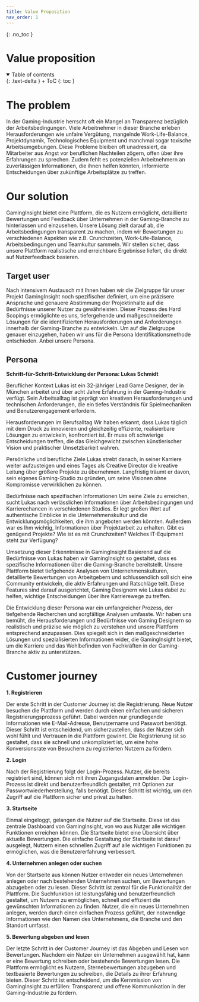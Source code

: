 ```yaml
---
title: Value Proposition
nav_order: 1
---
```



{: .no_toc }
# Value proposition

<details open markdown="block">
{: .text-delta }
<summary>Table of contents</summary>
+ ToC
{: toc }
</details>

# The problem

In der Gaming-Industrie herrscht oft ein Mangel an Transparenz bezüglich der Arbeitsbedingungen. Viele Arbeitnehmer in dieser Branche erleben Herausforderungen wie unfaire Vergütung, mangelnde Work-Life-Balance, Projektdynamik, Technologisches Equipment und manchmal sogar toxische Arbeitsumgebungen. Diese Probleme bleiben oft unadressiert, da Mitarbeiter aus Angst vor beruflichen Nachteilen zögern, offen über ihre Erfahrungen zu sprechen. Zudem fehlt es potenziellen Arbeitnehmern an zuverlässigen Informationen, die ihnen helfen könnten, informierte Entscheidungen über zukünftige Arbeitsplätze zu treffen.

# Our solution

GamingInsight bietet eine Plattform, die es Nutzern ermöglicht, detaillierte Bewertungen und Feedback über Unternehmen in der Gaming-Branche zu hinterlassen und einzusehen. Unsere Lösung zielt darauf ab, die Arbeitsbedingungen transparent zu machen, indem wir Bewertungen zu verschiedenen Aspekten wie z.B. Crunchzeiten, Work-Life-Balance, Arbeitsbedingungen und Teamkultur sammeln. Wir stellen sicher, dass unsere Plattform realistische und erreichbare Ergebnisse liefert, die direkt auf Nutzerfeedback basieren.

## Target user

Nach intensivem Austausch mit Ihnen haben wir die Zielgruppe für unser Projekt GamingInsight noch spezifischer definiert, um eine präzisere Ansprache und genauere Abstimmung der Projektinhalte auf die Bedürfnisse unserer Nutzer zu gewährleisten. Dieser Prozess des Hard Scopings ermöglichte es uns, tiefergehende und maßgeschneiderte Lösungen für die identifizierten Herausforderungen und Anforderungen innerhalb der Gaming-Branche zu entwickeln. Um auf die Zielgruppe genauer einzugehen, haben wir uns für die Persona Identifikationsmethode entschieden. Anbei unsere Persona.

## Persona

**Schritt-für-Schritt-Entwicklung der Persona: Lukas Schmidt**

Beruflicher Kontext Lukas ist ein 32-jähriger Lead Game Designer, der in München arbeitet und über acht Jahre Erfahrung in der Gaming-Industrie verfügt. Sein Arbeitsalltag ist geprägt von kreativen Herausforderungen und technischen Anforderungen, die ein tiefes Verständnis für Spielmechaniken und Benutzerengagement erfordern.

Herausforderungen im Berufsalltag Wir haben erkannt, dass Lukas täglich mit dem Druck zu innovieren und gleichzeitig effiziente, realisierbare Lösungen zu entwickeln, konfrontiert ist. Er muss oft schwierige Entscheidungen treffen, die das Gleichgewicht zwischen künstlerischer Vision und praktischer Umsetzbarkeit wahren.

Persönliche und berufliche Ziele Lukas strebt danach, in seiner Karriere weiter aufzusteigen und eines Tages als Creative Director die kreative Leitung über größere Projekte zu übernehmen. Langfristig träumt er davon, sein eigenes Gaming-Studio zu gründen, um seine Visionen ohne Kompromisse verwirklichen zu können.

Bedürfnisse nach spezifischen Informationen Um seine Ziele zu erreichen, sucht Lukas nach verlässlichen Informationen über Arbeitsbedingungen und Karrierechancen in verschiedenen Studios. Er legt großen Wert auf authentische Einblicke in die Unternehmenskultur und die Entwicklungsmöglichkeiten, die ihm angeboten werden könnten. Außerdem war es Ihm wichtig, Informationen über Projektarbeit zu erhalten. Gibt es genügend Projekte? Wie ist es mit Crunchzeiten? Welches IT-Equipment steht zur Verfügung?

Umsetzung dieser Erkenntnisse in GamingInsight Basierend auf die Bedürfnisse von Lukas haben wir GamingInsight so gestaltet, dass es spezifische Informationen über die Gaming-Branche bereitstellt. Unsere Plattform bietet tiefgehende Analysen von Unternehmenskulturen, detaillierte Bewertungen von Arbeitgebern und schlussendlich soll sich eine Community entwickeln, die aktiv Erfahrungen und Ratschläge teilt. Diese Features sind darauf ausgerichtet, Gaming Designern wie Lukas dabei zu helfen, wichtige Entscheidungen über ihre Karrierewege zu treffen.

Die Entwicklung dieser Persona war ein umfangreicher Prozess, der tiefgehende Recherchen und sorgfältige Analysen umfasste. Wir haben uns bemüht, die Herausforderungen und Bedürfnisse von Gaming Designern so realistisch und präzise wie möglich zu verstehen und unsere Plattform entsprechend anzupassen. Dies spiegelt sich in den maßgeschneiderten Lösungen und spezialisierten Informationen wider, die GamingInsight bietet, um die Karriere und das Wohlbefinden von Fachkräften in der Gaming-Branche aktiv zu unterstützen.

# Customer journey


**1. Registrieren**

Der erste Schritt in der Customer Journey ist die Registrierung. Neue Nutzer besuchen die Plattform und werden durch einen einfachen und sicheren Registrierungsprozess geführt. Dabei werden nur grundlegende Informationen wie E-Mail-Adresse, Benutzername und Passwort benötigt. Dieser Schritt ist entscheidend, um sicherzustellen, dass der Nutzer sich wohl fühlt und Vertrauen in die Plattform gewinnt. Die Registrierung ist so gestaltet, dass sie schnell und unkompliziert ist, um eine hohe Konversionsrate von Besuchern zu registrierten Nutzern zu fördern.

**2. Login**

Nach der Registrierung folgt der Login-Prozess. Nutzer, die bereits registriert sind, können sich mit ihren Zugangsdaten anmelden. Der Login-Prozess ist direkt und benutzerfreundlich gestaltet, mit Optionen zur Passwortwiederherstellung, falls benötigt. Dieser Schritt ist wichtig, um den Zugriff auf die Plattform sicher und privat zu halten.

**3. Startseite**

Einmal eingeloggt, gelangen die Nutzer auf die Startseite. Diese ist das zentrale Dashboard von GamingInsight, von wo aus Nutzer alle wichtigen Funktionen erreichen können. Die Startseite bietet eine Übersicht über aktuelle Bewertungen. Die einfache Gestaltung der Startseite ist darauf ausgelegt, Nutzern einen schnellen Zugriff auf alle wichtigen Funktionen zu ermöglichen, was die Benutzererfahrung verbessert.

**4. Unternehmen anlegen oder suchen**

Von der Startseite aus können Nutzer entweder ein neues Unternehmen anlegen oder nach bestehenden Unternehmen suchen, um Bewertungen abzugeben oder zu lesen. Dieser Schritt ist zentral für die Funktionalität der Plattform. Die Suchfunktion ist leistungsfähig und benutzerfreundlich gestaltet, um Nutzern zu ermöglichen, schnell und effizient die gewünschten Informationen zu finden. Nutzer, die ein neues Unternehmen anlegen, werden durch einen einfachen Prozess geführt, der notwendige Informationen wie den Namen des Unternehmens, die Branche und den Standort umfasst.

**5. Bewertung abgeben und lesen**

Der letzte Schritt in der Customer Journey ist das Abgeben und Lesen von Bewertungen. Nachdem ein Nutzer ein Unternehmen ausgewählt hat, kann er eine Bewertung schreiben oder bestehende Bewertungen lesen. Die Plattform ermöglicht es Nutzern, Sternebewertungen abzugeben und textbasierte Bewertungen zu schreiben, die Details zu ihrer Erfahrung bieten. Dieser Schritt ist entscheidend, um die Kernmission von GamingInsight zu erfüllen: Transparenz und offene Kommunikation in der Gaming-Industrie zu fördern.
